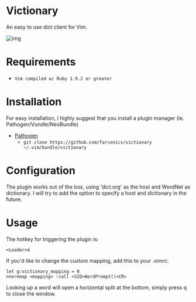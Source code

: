 # Victionary

An easy to use dict client for Vim.

![img](https://github.com/farconics/victionary/wiki/images/demo.gif)

# Requirements

* `Vim compiled w/ Ruby 1.9.2 or greater`

# Installation

For easy installation, I highly suggest that you install a plugin manager (ie. Pathogen/Vundle/NeoBundle)

* [Pathogen][1]
	* `git clone https://github.com/farconics/victionary ~/.vim/bundle/victionary`

# Configuration

The plugin works out of the box, using 'dict.org' as the host and WordNet as dictionary.
I will try to add the option to specify a host and dictionary in the future.

# Usage

The hotkey for triggering the plugin is:

	<Leader>d

If you'd like to change the custom mapping, add this to your .vimrc:

	let g:victionary_mapping = 0
	nnoremap <mapping> :call <SID>WordPrompt()<CR>

Looking up a word will open a horizontal split at the bottom, simply press q
to close the window.

[1]: https://github.com/tpope/vim-pathogen
